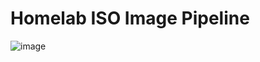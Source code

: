 # Homelab ISO Image Pipeline


![image](https://github.com/DavidRR-F/homelab-iac/assets/99210748/28c0e373-1c2b-4d01-bd74-21e5b77950db)
